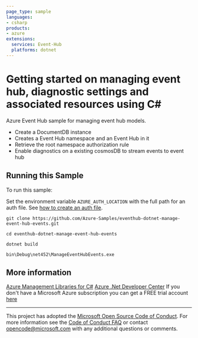 ```yaml
---
page_type: sample
languages:
- csharp
products:
- azure
extensions:
  services: Event-Hub
  platforms: dotnet
---
```


# Getting started on managing event hub, diagnostic settings and associated resources using C# #

 Azure Event Hub sample for managing event hub models.
   - Create a DocumentDB instance
   - Creates a Event Hub namespace and an Event Hub in it
   - Retrieve the root namespace authorization rule
   - Enable diagnostics on a existing cosmosDB to stream events to event hub


## Running this Sample ##

To run this sample:

Set the environment variable `AZURE_AUTH_LOCATION` with the full path for an auth file. See [how to create an auth file](https://github.com/Azure/azure-libraries-for-net/blob/master/AUTH.md).

    git clone https://github.com/Azure-Samples/eventhub-dotnet-manage-event-hub-events.git

    cd eventhub-dotnet-manage-event-hub-events

    dotnet build

    bin\Debug\net452\ManageEventHubEvents.exe

## More information ##

[Azure Management Libraries for C#](https://github.com/Azure/azure-sdk-for-net/tree/Fluent)
[Azure .Net Developer Center](https://azure.microsoft.com/en-us/develop/net/)
If you don't have a Microsoft Azure subscription you can get a FREE trial account [here](http://go.microsoft.com/fwlink/?LinkId=330212)

---

This project has adopted the [Microsoft Open Source Code of Conduct](https://opensource.microsoft.com/codeofconduct/). For more information see the [Code of Conduct FAQ](https://opensource.microsoft.com/codeofconduct/faq/) or contact [opencode@microsoft.com](mailto:opencode@microsoft.com) with any additional questions or comments.